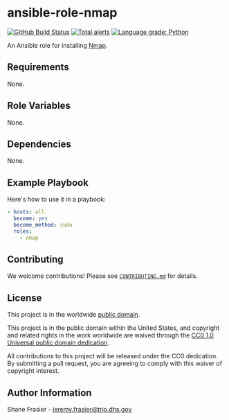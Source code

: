 # ansible-role-nmap #

[![GitHub Build Status](https://github.com/cisagov/ansible-role-nmap/workflows/build/badge.svg)](https://github.com/cisagov/ansible-role-nmap/actions)
[![Total alerts](https://img.shields.io/lgtm/alerts/g/cisagov/ansible-role-nmap.svg?logo=lgtm&logoWidth=18)](https://lgtm.com/projects/g/cisagov/ansible-role-nmap/alerts/)
[![Language grade: Python](https://img.shields.io/lgtm/grade/python/g/cisagov/ansible-role-nmap.svg?logo=lgtm&logoWidth=18)](https://lgtm.com/projects/g/cisagov/ansible-role-nmap/context:python)

An Ansible role for installing [Nmap](https://nmap.org/).

## Requirements ##

None.

## Role Variables ##

None.

<!--
| Variable | Description | Default | Required |
|----------|-------------|---------|----------|
| optional_variable | Describe its purpose. | `default_value` | No |
| required_variable | Describe its purpose. | n/a | Yes |
-->

## Dependencies ##

None.

## Example Playbook ##

Here's how to use it in a playbook:

```yaml
- hosts: all
  become: yes
  become_method: sudo
  roles:
    - nmap
```

## Contributing ##

We welcome contributions!  Please see [`CONTRIBUTING.md`](CONTRIBUTING.md) for
details.

## License ##

This project is in the worldwide [public domain](LICENSE).

This project is in the public domain within the United States, and
copyright and related rights in the work worldwide are waived through
the [CC0 1.0 Universal public domain
dedication](https://creativecommons.org/publicdomain/zero/1.0/).

All contributions to this project will be released under the CC0
dedication. By submitting a pull request, you are agreeing to comply
with this waiver of copyright interest.

## Author Information ##

Shane Frasier - <jeremy.frasier@trio.dhs.gov>
